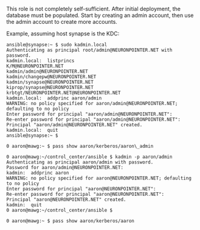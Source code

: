 This role is not completely self-sufficient.  After initial deployment,
the database must be populated.  Start by creating an admin account,
then use the admin account to create more accounts.

Example, assuming host synapse is the KDC:

    ansible@synapse:~ $ sudo kadmin.local
    Authenticating as principal root/admin@NEURONPOINTER.NET with password.
    kadmin.local:  listprincs
    K/M@NEURONPOINTER.NET
    kadmin/admin@NEURONPOINTER.NET
    kadmin/changepw@NEURONPOINTER.NET
    kadmin/synapse@NEURONPOINTER.NET
    kiprop/synapse@NEURONPOINTER.NET
    krbtgt/NEURONPOINTER.NET@NEURONPOINTER.NET
    kadmin.local:  addprinc aaron/admin
    WARNING: no policy specified for aaron/admin@NEURONPOINTER.NET; defaulting to no policy
    Enter password for principal "aaron/admin@NEURONPOINTER.NET":
    Re-enter password for principal "aaron/admin@NEURONPOINTER.NET":
    Principal "aaron/admin@NEURONPOINTER.NET" created.
    kadmin.local:  quit
    ansible@synapse:~ $

    0 aaron@mawg:~ $ pass show aaron/kerberos/aaron\_admin

    0 aaron@mawg:~/control_center/ansible $ kadmin -p aaron/admin
    Authenticating as principal aaron/admin with password.
    Password for aaron/admin@NEURONPOINTER.NET:
    kadmin:  addprinc aaron
    WARNING: no policy specified for aaron@NEURONPOINTER.NET; defaulting to no policy
    Enter password for principal "aaron@NEURONPOINTER.NET":
    Re-enter password for principal "aaron@NEURONPOINTER.NET":
    Principal "aaron@NEURONPOINTER.NET" created.
    kadmin:  quit
    0 aaron@mawg:~/control_center/ansible $

    0 aaron@mawg:~ $ pass show aaron/kerberos/aaron

